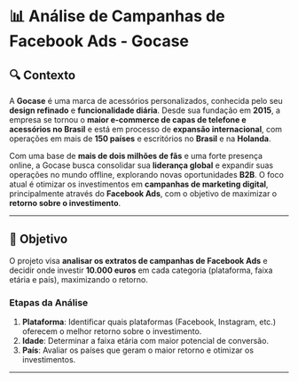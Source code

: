 # 📊 Análise de Campanhas de Facebook Ads - Gocase

## 🔍 Contexto

A **Gocase** é uma marca de acessórios personalizados, conhecida pelo seu **design refinado** e **funcionalidade diária**. Desde sua fundação em **2015**, a empresa se tornou o **maior e-commerce de capas de telefone e acessórios no Brasil** e está em processo de **expansão internacional**, com operações em mais de **150 países** e escritórios no **Brasil** e na **Holanda**.

Com uma base de **mais de dois milhões de fãs** e uma forte presença online, a Gocase busca consolidar sua **liderança global** e expandir suas operações no mundo offline, explorando novas oportunidades **B2B**. O foco atual é otimizar os investimentos em **campanhas de marketing digital**, principalmente através do **Facebook Ads**, com o objetivo de maximizar o **retorno sobre o investimento**.

---

## 🎯 Objetivo

O projeto visa **analisar os extratos de campanhas de Facebook Ads** e decidir onde investir **10.000 euros** em cada categoria (plataforma, faixa etária e país), maximizando o retorno.

### **Etapas da Análise**

1. **Plataforma**: Identificar quais plataformas (Facebook, Instagram, etc.) oferecem o melhor retorno sobre o investimento.
2. **Idade**: Determinar a faixa etária com maior potencial de conversão.
3. **País**: Avaliar os países que geram o maior retorno e otimizar os investimentos.

---
